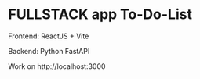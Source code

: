 # FULLSTACK app To-Do-List

Frontend: ReactJS + Vite

Backend: Python FastAPI

Work on http://localhost:3000